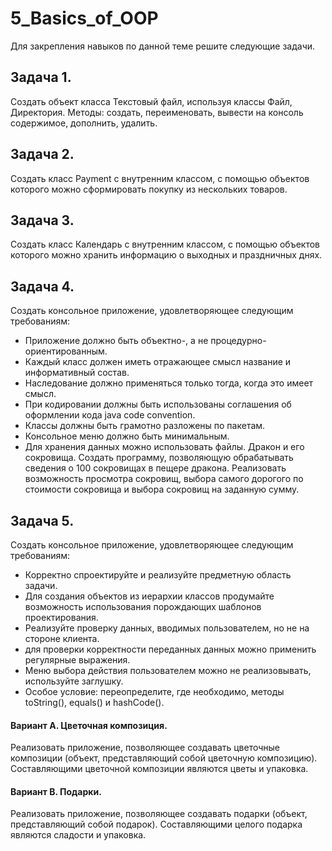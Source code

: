 # 5_Basics_of_OOP

Для закрепления навыков по данной теме решите следующие задачи.
## Задача 1.
Создать объект класса Текстовый файл, используя классы Файл, Директория. Методы: создать, переименовать,
вывести на консоль содержимое, дополнить, удалить.
## Задача 2.
Создать класс Payment с внутренним классом, с помощью объектов которого можно сформировать покупку из
нескольких товаров.
## Задача 3.
Создать класс Календарь с внутренним классом, с помощью объектов которого можно хранить информацию о
выходных и праздничных днях.
## Задача 4.
Создать консольное приложение, удовлетворяющее следующим требованиям:
- Приложение должно быть объектно-, а не процедурно-ориентированным.
- Каждый класс должен иметь отражающее смысл название и информативный состав.
- Наследование должно применяться только тогда, когда это имеет смысл.
- При кодировании должны быть использованы соглашения об оформлении кода java code convention.
- Классы должны быть грамотно разложены по пакетам.
- Консольное меню должно быть минимальным.
- Для хранения данных можно использовать файлы.
Дракон и его сокровища. Создать программу, позволяющую обрабатывать сведения о 100 сокровищах в пещере
дракона. Реализовать возможность просмотра сокровищ, выбора самого дорогого по стоимости сокровища и
выбора сокровищ на заданную сумму.
## Задача 5.
Создать консольное приложение, удовлетворяющее следующим требованиям:
- Корректно спроектируйте и реализуйте предметную область задачи.
- Для создания объектов из иерархии классов продумайте возможность использования порождающих шаблонов
проектирования.
- Реализуйте проверку данных, вводимых пользователем, но не на стороне клиента.
- для проверки корректности переданных данных можно применить регулярные выражения.
- Меню выбора действия пользователем можно не реализовывать, используйте заглушку.
- Особое условие: переопределите, где необходимо, методы toString(), equals() и hashCode().
#### Вариант A. Цветочная композиция. 
Реализовать приложение, позволяющее создавать цветочные композиции (объект, представляющий собой цветочную композицию). Составляющими цветочной композиции являются цветы
и упаковка.
#### Вариант B. Подарки. 
Реализовать приложение, позволяющее создавать подарки (объект, представляющий собой подарок). Составляющими целого подарка являются сладости и упаковка.
